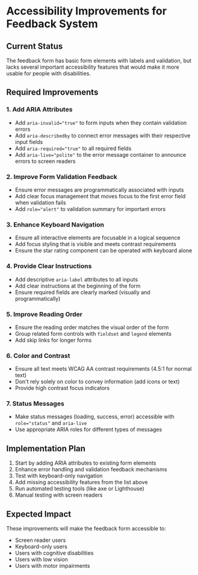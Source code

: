 # Accessibility Improvements for Feedback System

## Current Status
The feedback form has basic form elements with labels and validation, but lacks several important accessibility features that would make it more usable for people with disabilities.

## Required Improvements

### 1. Add ARIA Attributes
- Add `aria-invalid="true"` to form inputs when they contain validation errors
- Add `aria-describedby` to connect error messages with their respective input fields
- Add `aria-required="true"` to all required fields
- Add `aria-live="polite"` to the error message container to announce errors to screen readers

### 2. Improve Form Validation Feedback
- Ensure error messages are programmatically associated with inputs
- Add clear focus management that moves focus to the first error field when validation fails
- Add `role="alert"` to validation summary for important errors

### 3. Enhance Keyboard Navigation
- Ensure all interactive elements are focusable in a logical sequence
- Add focus styling that is visible and meets contrast requirements
- Ensure the star rating component can be operated with keyboard alone

### 4. Provide Clear Instructions
- Add descriptive `aria-label` attributes to all inputs
- Add clear instructions at the beginning of the form
- Ensure required fields are clearly marked (visually and programmatically)

### 5. Improve Reading Order
- Ensure the reading order matches the visual order of the form
- Group related form controls with `fieldset` and `legend` elements
- Add skip links for longer forms

### 6. Color and Contrast
- Ensure all text meets WCAG AA contrast requirements (4.5:1 for normal text)
- Don't rely solely on color to convey information (add icons or text)
- Provide high contrast focus indicators

### 7. Status Messages
- Make status messages (loading, success, error) accessible with `role="status"` and `aria-live`
- Use appropriate ARIA roles for different types of messages

## Implementation Plan
1. Start by adding ARIA attributes to existing form elements
2. Enhance error handling and validation feedback mechanisms
3. Test with keyboard-only navigation
4. Add missing accessibility features from the list above
5. Run automated testing tools (like axe or Lighthouse)
6. Manual testing with screen readers

## Expected Impact
These improvements will make the feedback form accessible to:
- Screen reader users
- Keyboard-only users
- Users with cognitive disabilities
- Users with low vision
- Users with motor impairments